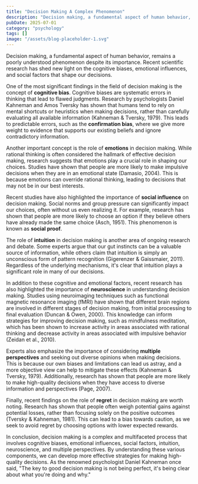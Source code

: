 ```yaml
---
title: "Decision Making A Complex Phenomenon"
description: "Decision making, a fundamental aspect of human behavior, remains a poorly understood phenomenon despite its importance. Recent scientific research has..."
pubDate: 2025-07-01
category: "psychology"
tags: []
image: "/assets/blog-placeholder-1.svg"
---
```


Decision making, a fundamental aspect of human behavior, remains a poorly understood phenomenon despite its importance. Recent scientific research has shed new light on the cognitive biases, emotional influences, and social factors that shape our decisions.

One of the most significant findings in the field of decision making is the concept of **cognitive bias**. Cognitive biases are systematic errors in thinking that lead to flawed judgments. Research by psychologists Daniel Kahneman and Amos Tversky has shown that humans tend to rely on mental shortcuts or heuristics when making decisions, rather than carefully evaluating all available information (Kahneman & Tversky, 1979). This leads to predictable errors, such as the **confirmation bias**, where we give more weight to evidence that supports our existing beliefs and ignore contradictory information.

Another important concept is the role of **emotions** in decision making. While rational thinking is often considered the hallmark of effective decision making, research suggests that emotions play a crucial role in shaping our choices. Studies have shown that people are more likely to make impulsive decisions when they are in an emotional state (Damasio, 2004). This is because emotions can override rational thinking, leading to decisions that may not be in our best interests.

Recent studies have also highlighted the importance of **social influence** on decision making. Social norms and group pressure can significantly impact our choices, often without us even realizing it. For example, research has shown that people are more likely to choose an option if they believe others have already made the same choice (Asch, 1951). This phenomenon is known as **social proof**.

The role of **intuition** in decision making is another area of ongoing research and debate. Some experts argue that our gut instincts can be a valuable source of information, while others claim that intuition is simply an unconscious form of pattern recognition (Gigerenzer & Gaissmaier, 2011). Regardless of the underlying mechanisms, it's clear that intuition plays a significant role in many of our decisions.

In addition to these cognitive and emotional factors, recent research has also highlighted the importance of **neuroscience** in understanding decision making. Studies using neuroimaging techniques such as functional magnetic resonance imaging (fMRI) have shown that different brain regions are involved in different stages of decision making, from initial processing to final evaluation (Duncan & Owen, 2000). This knowledge can inform strategies for improving decision making, such as mindfulness meditation, which has been shown to increase activity in areas associated with rational thinking and decrease activity in areas associated with impulsive behavior (Zeidan et al., 2010).

Experts also emphasize the importance of considering **multiple perspectives** and seeking out diverse opinions when making decisions. This is because our own biases and limitations can lead us astray, and a more objective view can help to mitigate these effects (Kahneman & Tversky, 1979). Additionally, research has shown that people are more likely to make high-quality decisions when they have access to diverse information and perspectives (Page, 2007).

Finally, recent findings on the role of **regret** in decision making are worth noting. Research has shown that people often weigh potential gains against potential losses, rather than focusing solely on the positive outcomes (Tversky & Kahneman, 1981). This can lead to a bias towards caution, as we seek to avoid regret by choosing options with lower expected rewards.

In conclusion, decision making is a complex and multifaceted process that involves cognitive biases, emotional influences, social factors, intuition, neuroscience, and multiple perspectives. By understanding these various components, we can develop more effective strategies for making high-quality decisions. As the renowned psychologist Daniel Kahneman once said, "The key to good decision making is not being perfect, it's being clear about what you're doing and why."